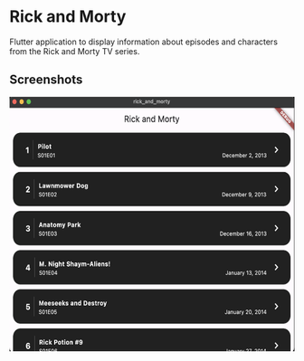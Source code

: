 # Rick and Morty

Flutter application to display information about episodes and characters from the Rick and Morty TV series.


## Screenshots

<img src="assets/home.png" height="450">